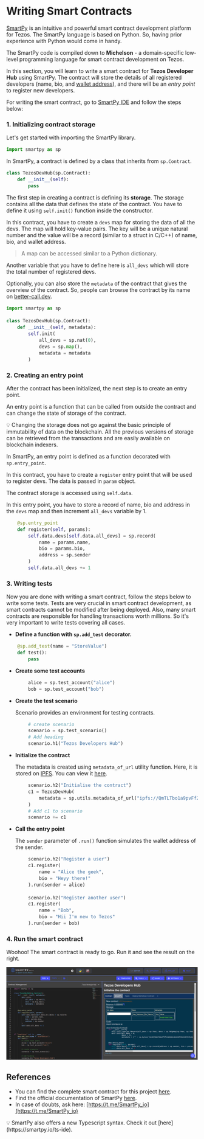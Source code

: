 # Writing Smart Contracts

[SmartPy](https://smartpy.io/) is an intuitive and powerful smart contract development platform for Tezos. The SmartPy language is based on Python. So, having prior experience with Python would come in handy. 

The SmartPy code is compiled down to **Michelson** - a domain-specific low-level programming language for smart contract development on Tezos.

In this section, you will learn to write a smart contract for **Tezos Developer Hub** using SmartPy. The contract will store the details of all registered developers (name, bio, and [wallet address](https://www.notion.so/Glossary-e9a82a9d0faa4d279ecee6faa6b3e7c5)), and there will be an *entry point* to register new developers.

For writing the smart contract, go to [SmartPy IDE](https://smartpy.io/ide) and follow the steps below: 

### 1. Initializing contract storage

Let's get started with importing the SmartPy library.

```jsx
import smartpy as sp
```

In SmartPy, a contract is defined by a class that inherits from `sp.Contract`.

```python
class TezosDevHub(sp.Contract):
    def __init__(self):
        pass
```

The first step in creating a contract is defining its **storage**. The storage contains all the data that defines the state of the contract. You have to define it using `self.init()` function inside the constructor.

In this contract, you have to create a `devs` map for storing the data of all the devs. The map will hold key-value pairs. The key will be a unique natural number and the value will be a record (similar to a struct in C/C++) of name, bio, and wallet address.

> A map can be accessed similar to a Python dictionary.
> 

Another variable that you have to define here is `all_devs` which will store the total number of registered devs.

Optionally, you can also store the `metadata` of the contract that gives the overview of the contract. So, people can browse the contract by its name on [better-call.dev](https://better-call.dev/).

```python
import smartpy as sp

class TezosDevHub(sp.Contract):
    def __init__(self, metadata):
        self.init(
            all_devs = sp.nat(0),
            devs = sp.map(),
            metadata = metadata
        )
```

### 2. Creating an entry point

After the contract has been initialized, the next step is to create an entry point.

An entry point is a function that can be called from outside the contract and can change the state of storage of the contract.

<aside>
💡 Changing the storage does not go against the basic principle of immutability of data on the blockchain. All the previous versions of storage can be retrieved from the transactions and are easily available on blockchain indexers.

</aside>

In SmartPy, an entry point is defined as a function decorated with `sp.entry_point`.

In this contract, you have to create a `register` entry point that will be used to register devs. The data is passed in `param` object.

The contract storage is accessed using `self.data`.

In this entry point, you have to store a record of name, bio and address in the `devs` map and then  increment `all_devs` variable by 1.

```python
    @sp.entry_point
    def register(self, params):
        self.data.devs[self.data.all_devs] = sp.record(
            name = params.name,
            bio = params.bio,
            address = sp.sender
        )
        self.data.all_devs += 1
```

### 3. Writing tests

Now you are done with writing a smart contract, follow the steps below to write some tests. Tests are very crucial in smart contract development, as smart contracts cannot be modified after being deployed. Also, many smart contracts are responsible for handling transactions worth millions. So it's very important to write tests covering all cases.

- **Define a function with `sp.add_test` decorator.**

```python
    @sp.add_test(name = "StoreValue")
    def test():
        pass
```

- **Create some test accounts**

```python
        alice = sp.test_account("alice")
        bob = sp.test_account("bob")
```

- **Create the test scenario**
    
    Scenario provides an environment for testing contracts.
    

```python
        # create scenario
        scenario = sp.test_scenario()
        # Add heading
        scenario.h1("Tezos Developers Hub")
```

- **Initialize the contract**
    
    The metadata is created using `metadata_of_url` utility function. Here, it is stored on [IPFS](https://www.notion.so/659a49100bfa476da119e29dfcd92ed2). You can view it [here](https://cloudflare-ipfs.com/ipfs/QmTLTbo1a9pvFf2nPNKoLUNjokyw4An9PSVkx82QzKDCtj).
    

```python
        scenario.h2("Initialise the contract")
        c1 = TezosDevHub(
            metadata = sp.utils.metadata_of_url("ipfs://QmTLTbo1a9pvFf2nPNKoLUNjokyw4An9PSVkx82QzKDCtj")
        )
        # Add c1 to scenario
        scenario += c1
```

- **Call the entry point**
    
    The `sender` parameter of `.run()` function simulates the wallet address of the sender.
    

```python
        scenario.h2("Register a user")
        c1.register(
            name = "Alice the geek",
            bio = "Heyy there!"
        ).run(sender = alice)

        scenario.h2("Register another user")
        c1.register(
            name = "Bob",
            bio = "Hii I'm new to Tezos"
        ).run(sender = bob)
```

### 4. Run the smart contract

Woohoo! The smart contract is ready to go. Run it and see the result on the right.

![assets/Screenshot_from_2021-07-22_23-28-06.png](assets/Screenshot_from_2021-07-22_23-28-06.png)

## References

- You can find the complete smart contract for this project [here](https://gist.github.com/shwetalsoni/93686d818d5786c49ff3fcb64a421392).
- Find the official documentation of SmartPy [here](https://smartpy.io/docs/).
- In case of doubts, ask here: [https://t.me/SmartPy_io](https://t.me/SmartPy_io)

<aside>
💡 SmartPy also offers a new Typescript syntax. Check it out [here](https://smartpy.io/ts-ide).

</aside>
